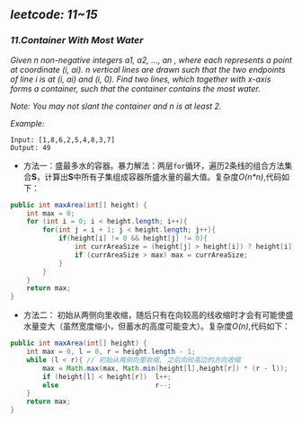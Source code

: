 ## *leetcode: 11~15*

<a id="p011"></a>
### *11.Container With Most Water*
*Given n non-negative integers a1, a2, ..., an , where each represents a point at coordinate (i, ai). n vertical lines are drawn such that the two endpoints of line i is at (i, ai) and (i, 0). Find two lines, which together with x-axis forms a container, such that the container contains the most water.*

*Note: You may not slant the container and n is at least 2.*

*Example:*
```
Input: [1,8,6,2,5,4,8,3,7]
Output: 49
```
+ 方法一：盛最多水的容器。暴力解法：两层`for`循环，遍历2条线的组合方法集合**S**，计算出**S**中所有子集组成容器所盛水量的最大值。复杂度*O(n\*n)*,代码如下：
```java
public int maxArea(int[] height) {
    int max = 0;
    for (int i = 0; i < height.length; i++){
        for(int j = i + 1; j < height.length; j++){
            if(height[i] != 0 && height[j] != 0){
                int currAreaSize = (height[j] > height[i]) ? height[i] * (j - i) : height[j] * (j - i);
                if (currAreaSize > max) max = currAreaSize;
            }
        }
    }
    return max;    
}
```

+ 方法二： 初始从两侧向里收缩，随后只有在向较高的线收缩时才会有可能使盛水量变大（虽然宽度缩小，但蓄水的高度可能变大）。复杂度*O(n)*,代码如下：
```java
public int maxArea(int[] height) {
    int max = 0, l = 0, r = height.length - 1;
    while (l < r){ // 初始从两侧向里收缩, 之后向较高边的方向收缩
        max = Math.max(max, Math.min(height[l],height[r]) * (r - l));
        if (height[l] < height[r])  l++;
        else                        r--;
    }
    return max;        
}
```